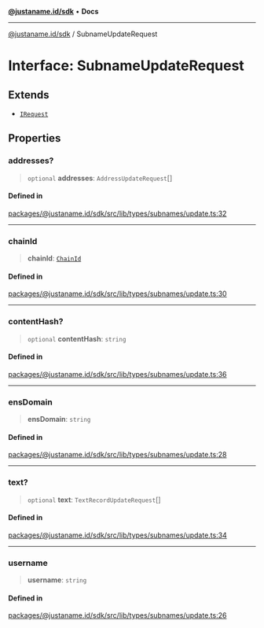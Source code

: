 [**@justaname.id/sdk**](../README.md) • **Docs**

***

[@justaname.id/sdk](../globals.md) / SubnameUpdateRequest

# Interface: SubnameUpdateRequest

## Extends

- [`IRequest`](IRequest.md)

## Properties

### addresses?

> `optional` **addresses**: `AddressUpdateRequest`[]

#### Defined in

[packages/@justaname.id/sdk/src/lib/types/subnames/update.ts:32](https://github.com/JustaName-id/JustaName-sdk/blob/577c5c787ef18bf8ddf8b997f021738a0e8ca336/packages/@justaname.id/sdk/src/lib/types/subnames/update.ts#L32)

***

### chainId

> **chainId**: [`ChainId`](../type-aliases/ChainId.md)

#### Defined in

[packages/@justaname.id/sdk/src/lib/types/subnames/update.ts:30](https://github.com/JustaName-id/JustaName-sdk/blob/577c5c787ef18bf8ddf8b997f021738a0e8ca336/packages/@justaname.id/sdk/src/lib/types/subnames/update.ts#L30)

***

### contentHash?

> `optional` **contentHash**: `string`

#### Defined in

[packages/@justaname.id/sdk/src/lib/types/subnames/update.ts:36](https://github.com/JustaName-id/JustaName-sdk/blob/577c5c787ef18bf8ddf8b997f021738a0e8ca336/packages/@justaname.id/sdk/src/lib/types/subnames/update.ts#L36)

***

### ensDomain

> **ensDomain**: `string`

#### Defined in

[packages/@justaname.id/sdk/src/lib/types/subnames/update.ts:28](https://github.com/JustaName-id/JustaName-sdk/blob/577c5c787ef18bf8ddf8b997f021738a0e8ca336/packages/@justaname.id/sdk/src/lib/types/subnames/update.ts#L28)

***

### text?

> `optional` **text**: `TextRecordUpdateRequest`[]

#### Defined in

[packages/@justaname.id/sdk/src/lib/types/subnames/update.ts:34](https://github.com/JustaName-id/JustaName-sdk/blob/577c5c787ef18bf8ddf8b997f021738a0e8ca336/packages/@justaname.id/sdk/src/lib/types/subnames/update.ts#L34)

***

### username

> **username**: `string`

#### Defined in

[packages/@justaname.id/sdk/src/lib/types/subnames/update.ts:26](https://github.com/JustaName-id/JustaName-sdk/blob/577c5c787ef18bf8ddf8b997f021738a0e8ca336/packages/@justaname.id/sdk/src/lib/types/subnames/update.ts#L26)
